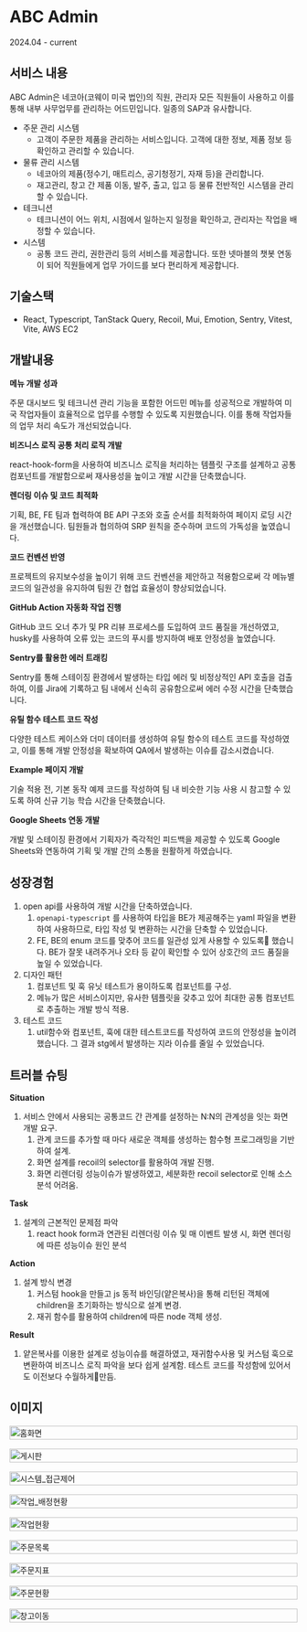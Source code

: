 # ABC Admin

2024.04 - current

## 서비스 내용

ABC Admin은 네코아(코웨이 미국 법인)의 직원, 관리자 모든 직원들이 사용하고 이를 통해 내부 사무업무를 관리하는 어드민입니다. 일종의 SAP과 유사합니다.

- 주문 관리 시스템
  - 고객이 주문한 제품을 관리하는 서비스입니다. 고객에 대한 정보, 제품 정보 등 확인하고 관리할 수 있습니다.
- 물류 관리 시스템
  - 네코아의 제품(정수기, 매트리스, 공기청정기, 자재 등)을 관리합니다.
  - 재고관리, 창고 간 제품 이동, 발주, 출고, 입고 등 물류 전반적인 시스템을 관리할 수 있습니다.
- 테크니션
  - 테크니션이 어느 위치, 시점에서 일하는지 일정을 확인하고, 관리자는 작업을 배정할 수 있습니다.
- 시스템
  - 공통 코드 관리, 권한관리 등의 서비스를 제공합니다. 또한 넷마블의 챗봇 연동이 되어 직원들에게 업무 가이드를 보다 편리하게 제공합니다.

## 기술스택

- React, Typescript, TanStack Query, Recoil, Mui, Emotion, Sentry, Vitest, Vite, AWS EC2

## 개발내용

**메뉴 개발 성과**

주문 대시보드 및 테크니션 관리 기능을 포함한 어드민 메뉴를 성공적으로 개발하여 미국 작업자들이 효율적으로 업무를 수행할 수 있도록 지원했습니다. 이를 통해 작업자들의 업무 처리 속도가 개선되었습니다.

**비즈니스 로직 공통 처리 로직 개발**

react-hook-form을 사용하여 비즈니스 로직을 처리하는 템플릿 구조를 설계하고 공통 컴포넌트를 개발함으로써 재사용성을 높이고 개발 시간을 단축했습니다.

**렌더링 이슈 및 코드 최적화**

기획, BE, FE 팀과 협력하여 BE API 구조와 호출 순서를 최적화하여 페이지 로딩 시간을 개선했습니다. 팀원들과 협의하여 SRP 원칙을 준수하며 코드의 가독성을 높였습니다.

**코드 컨벤션 반영**

프로젝트의 유지보수성을 높이기 위해 코드 컨벤션을 제안하고 적용함으로써 각 메뉴별 코드의 일관성을 유지하여 팀원 간 협업 효율성이 향상되었습니다.

**GitHub Action 자동화 작업 진행**

GitHub 코드 오너 추가 및 PR 리뷰 프로세스를 도입하여 코드 품질을 개선하였고, husky를 사용하여 오류 있는 코드의 푸시를 방지하여 배포 안정성을 높였습니다.

**Sentry를 활용한 에러 트래킹**

Sentry를 통해 스테이징 환경에서 발생하는 타입 에러 및 비정상적인 API 호출을 검출하여, 이를 Jira에 기록하고 팀 내에서 신속히 공유함으로써 에러 수정 시간을 단축했습니다.

**유틸 함수 테스트 코드 작성**

다양한 테스트 케이스와 더미 데이터를 생성하여 유틸 함수의 테스트 코드를 작성하였고, 이를 통해 개발 안정성을 확보하여 QA에서 발생하는 이슈를 감소시켰습니다.

**Example 페이지 개발**

기술 적용 전, 기본 동작 예제 코드를 작성하여 팀 내 비슷한 기능 사용 시 참고할 수 있도록 하여 신규 기능 학습 시간을 단축했습니다.

**Google Sheets 연동 개발**

개발 및 스테이징 환경에서 기획자가 즉각적인 피드백을 제공할 수 있도록 Google Sheets와 연동하여 기획 및 개발 간의 소통을 원활하게 하였습니다.

## 성장경험

1. open api를 사용하여 개발 시간을 단축하였습니다.
   1. `openapi-typescript` 를 사용하여 타입을 BE가 제공해주는 yaml 파일을 변환하여 사용하므로, 타입 작성 및 변환하는 시간을 단축할 수 있었습니다.
   2. FE, BE의 enum 코드를 맞추어 코드를 일관성 있게 사용할 수 있도록 했습니다. BE가 잘못 내려주거나 오타 등 같이 확인할 수 있어 상호간의 코드 품질을 높일 수 있었습니다.
2. 디자인 패턴
   1. 컴포넌트 및 훅 유닛 테스트가 용이하도록 컴포넌트를 구성.
   2. 메뉴가 많은 서비스이지만, 유사한 템플릿을 갖추고 있어 최대한 공통 컴포넌트로 추출하는 개발 방식 적용.
3. 테스트 코드
   1. util함수와 컴포넌트, 훅에 대한 테스트코드를 작성하여 코드의 안정성을 높이려 했습니다. 그 결과 stg에서 발생하는 지라 이슈를 줄일 수 있었습니다.

## 트러블 슈팅

**Situation**

1. 서비스 안에서 사용되는 공통코드 간 관계를 설정하는 N:N의 관계성을 잇는 화면 개발 요구.
   1. 관계 코드를 추가할 때 마다 새로운 객체를 생성하는 함수형 프로그래밍을 기반하여 설계.
   2. 화면 설계를 recoil의 selector를 활용하여 개발 진행.
   3. 화면 리렌더링 성능이슈가 발생하였고, 세분화한 recoil selector로 인해 소스 분석 어려움.

**Task**

1. 설계의 근본적인 문제점 파악
   1. react hook form과 연관된 리렌더링 이슈 및 매 이벤트 발생 시, 화면 렌더링에 따른 성능이슈 원인 분석

**Action**

1. 설계 방식 변경
   1. 커스텀 hook을 만들고 js 동적 바인딩(얕은복사)을 통해 리턴된 객체에 children을 초기화하는 방식으로 설계 변경.
   2. 재귀 함수를 활용하여 children에 따른 node 객체 생성.

**Result**

1. 얕은복사를 이용한 설계로 성능이슈를 해결하였고, 재귀함수사용 및 커스텀 훅으로 변환하여 비즈니스 로직 파악을 보다 쉽게 설계함. 테스트 코드를 작성함에 있어서도 이전보다 수월하게만듬.

## 이미지

<div style="display: flex; align-items: center; justify-content: space-around; gap: 16px; flex-wrap: wrap;">
   <img src="./assets/images/portfolio/홈화면.png" alt="홈화면" width="100%" />
   <img src="./assets/images/portfolio/게시판.png" alt="게시판" width="100%" />
   <img src="./assets/images/portfolio/시스템_접근제어.png" alt="시스템_접근제어" width="100%" />
   <img src="./assets/images/portfolio/작업_배정현황.png" alt="작업_배정현황" width="100%" />
   <img src="./assets/images/portfolio/작업현황.png" alt="작업현황" width="100%" />
   <img src="./assets/images/portfolio/주문목록.png" alt="주문목록" width="100%" />
   <img src="./assets/images/portfolio/주문지표.png" alt="주문지표" width="100%" />
   <img src="./assets/images/portfolio/주문현황.png" alt="주문현황" width="100%" />
   <img src="./assets/images/portfolio/창고이동.png" alt="창고이동" width="100%" />
</div>
